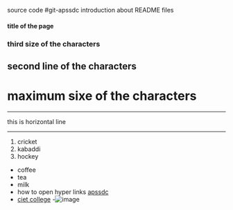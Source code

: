 source code
#git-apssdc
introduction about README files
#### title of the page
### third size of the characters
## second line of the characters
# maximum sixe of the characters

***
this is horizontal line
***
1. cricket
2. kabaddi
3. hockey

- coffee
- tea
- milk
- how to open hyper links [apssdc](https://www.apssdc.in)
- [ciet college](https://www.chalapathiengg.ac.in/)
-![image](https://www.google.com/search?q=inspirational+quotes+in+english&sxsrf=ALeKk01beHmOf6TZvpF5UTH7DUWe36-svA:1612342382840&tbm=isch&source=iu&ictx=1&fir=MvVkCyGMBu1wnM%252Cp1qOOQi3UOtwPM%252C_&vet=1&usg=AI4_-kQrAn5kCvsMWbZ3cYOHpuDFXx9zHA&sa=X&ved=2ahUKEwjN1fC3q83uAhW7IbcAHdCoCLoQ9QF6BAgZEAE#imgrc=MvVkCyGMBu1wnM)
